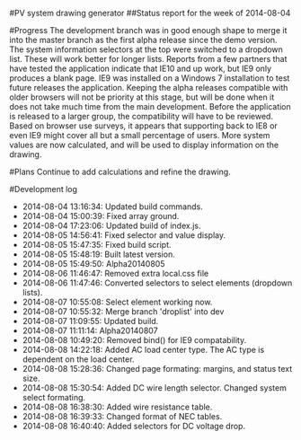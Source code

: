 #PV system drawing generator
##Status report for the week of 2014-08-04

#Progress
The development branch was in good enough shape to merge it into the master branch as the first alpha release since the demo version.
The system information selectors at the top were switched to a dropdown list. These will work better for longer lists.
Reports from a few partners that have tested the application indicate that IE10 and up work, but IE9 only produces a blank page. 
IE9 was installed on a Windows 7 installation to test future releases the application. 
Keeping the alpha releases compatible with older browsers will not be priority at this stage, but will be done when it does not take much time from the main development.
Before the application is released to a larger group, the compatibility will have to be reviewed. 
Based on browser use surveys, it appears that supporting back to IE8 or even IE9 might cover all but a small percentage of users.
More system values are now calculated, and will be used to display information on the drawing.

#Plans
Continue to add calculations and refine the drawing.


#Development log
* 2014-08-04 13:16:34: Updated build commands.
* 2014-08-04 15:00:39: Fixed array ground.
* 2014-08-04 17:23:06: Updated build of index.js.
* 2014-08-05 14:56:41: Fixed selector and value display.
* 2014-08-05 15:47:35: Fixed build script.
* 2014-08-05 15:48:19: Built latest version.
* 2014-08-05 15:49:50: Alpha20140805
* 2014-08-06 11:46:47: Removed extra local.css file
* 2014-08-06 11:47:46: Converted selectors to select elements (dropdown lists).
* 2014-08-07 10:55:08: Select element working now.
* 2014-08-07 10:55:32: Merge branch 'droplist' into dev
* 2014-08-07 11:09:55: Updated build.
* 2014-08-07 11:11:14: Alpha20140807
* 2014-08-08 10:49:20: Removed bind() for IE9 compatability.
* 2014-08-08 14:22:18: Added AC load center type. The AC type is dependent on the load center.
* 2014-08-08 15:28:36: Changed page formating: margins, and status text size.
* 2014-08-08 15:30:54: Added DC wire length selector. Changed system select formating.
* 2014-08-08 16:38:30: Added wire resistance table.
* 2014-08-08 16:39:33: Changed format of NEC tables.
* 2014-08-08 16:40:40: Added selectors for DC voltage drop.
